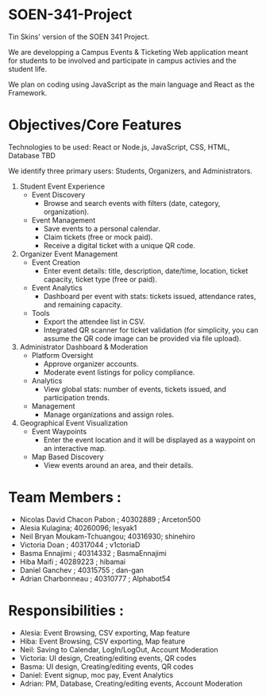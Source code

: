 # SOEN-341-Project
Tin Skins' version of the SOEN 341 Project.

We are developping a Campus Events & Ticketing Web application meant for students to be involved and participate in campus activies and the student life.

We plan on coding using JavaScript as the main language and React as the Framework.


# Objectives/Core Features
Technologies to be used: React or Node.js, JavaScript, CSS, HTML, Database TBD

We identify three primary users: Students, Organizers, and Administrators.
1. Student Event Experience
   - Event Discovery
     - Browse and search events with filters (date, category, organization).
   - Event Management
     - Save events to a personal calendar.
     - Claim tickets (free or mock paid).
     - Receive a digital ticket with a unique QR code.
2. Organizer Event Management 
   - Event Creation
     - Enter event details: title, description, date/time, location, ticket capacity, ticket type (free or paid).
   - Event Analytics
     - Dashboard per event with stats: tickets issued, attendance rates, and remaining capacity.
   - Tools
     - Export the attendee list in CSV.
     - Integrated QR scanner for ticket validation (for simplicity, you can assume the QR code image can be provided via file upload).
3. Administrator Dashboard & Moderation
   - Platform Oversight
     - Approve organizer accounts.
     - Moderate event listings for policy compliance.
   - Analytics
     - View global stats: number of events, tickets issued, and participation trends.
   - Management
     - Manage organizations and assign roles.
4. Geographical Event Visualization
   - Event Waypoints
     - Enter the event location and it will be displayed as a waypoint on an interactive map.
   - Map Based Discovery
     - View events around an area, and their details.


# Team Members : 
- Nicolas David Chacon Pabon ; 40302889 ; Arceton500
- Alesia Kulagina; 40260096; lesyak1
- Neil Bryan Moukam-Tchuangou; 40316930; shinehiro
- Victoria Doan ; 40317044 ; v1ctoriaD
- Basma Ennajimi ; 40314332 ; BasmaEnnajimi
- Hiba Maifi ; 40289223 ; hibamai
- Daniel Ganchev ; 40315755 ; dan-gan
- Adrian Charbonneau ; 40310777 ; Alphabot54

# Responsibilities :
- Alesia: Event Browsing, CSV exporting, Map feature
- Hiba: Event Browsing, CSV exporting, Map feature
- Neil: Saving to Calendar, LogIn/LogOut, Account Moderation
- Victoria: UI design, Creating/editing events, QR codes
- Basma: UI design, Creating/editing events, QR codes
- Daniel: Event signup, moc pay, Event Analytics
- Adrian: PM, Database, Creating/editing events, Account Moderation
